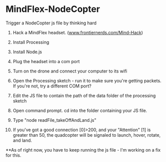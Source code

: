 MindFlex-NodeCopter
===================

Trigger a NodeCopter js file by thinking hard

1) Hack a MindFlex headset. (www.frontiernerds.com/Mind-Hack)

2) Install Processing

3) Install Node.js

2) Plug the headset into a com port

3) Turn on the drone and connect your computer to its wifi

4) Open the Processing sketch - run it to make sure you're getting packets. If you're not, try a different COM port?

5) Edit the JS file to contain the path of the data folder of the processing sketch

6) Open command prompt. cd into the folder containing your JS file.

7) Type "node readFile_takeOffAndLand.js"

8) If you've got a good connection [0]>200, and your "Attention" [1] is greater than 50, the quadcopter
    will be signaled to launch, hover, rotate, and land.
    

**As of right now, you have to keep running the js file - I'm working on a fix for this. 
